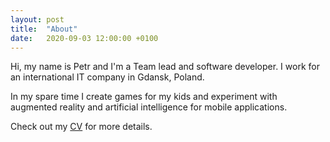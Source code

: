 ```yaml
---
layout: post
title:  "About"
date:   2020-09-03 12:00:00 +0100
---
```

Hi, my name is Petr and I'm a Team lead and software developer. I work for an international IT company in Gdansk, Poland.  
  
In my spare time I create games for my kids and experiment with augmented reality and artificial intelligence for mobile applications.  
  
Check out my [CV][cv] for more details.

[cv]: https://drive.google.com/file/d/11LR7_ryUacgK0ftK_v4K7ftEueLpoFn6/view?usp=sharing
